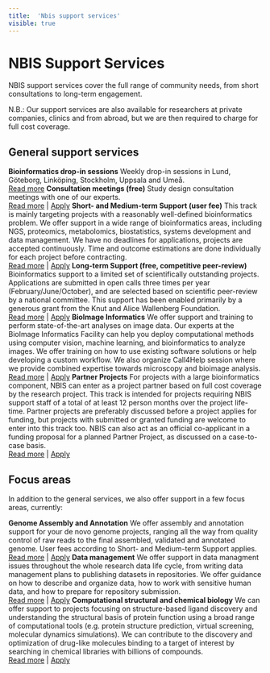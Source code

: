 ```yaml
---
title:  'Nbis support services'
visible: true
---
```

    

# NBIS Support Services

NBIS support services cover the full range of community needs, from short consultations to long-term engagement.

N.B.: Our support services are also available for researchers at private companies, clinics and from abroad, but we are then required to charge for full cost coverage.

## General support services

**Bioinformatics drop-in sessions**
     Weekly drop-in sessions in Lund, Göteborg, Linköping, Stockholm, Uppsala and Umeå.  
[Read more](<dropin.html>)
**Consultation meetings (free)**
     Study design consultation meetings with one of our experts.  
[Read more](<consultation.html>) | [Apply](</support/supportform/index.php?form=consultation>)
**Short- and Medium-term Support (user fee)**
     This track is mainly targeting projects with a reasonably well-defined bioinformatics problem. We offer support in a wide range of bioinformatics areas, including NGS, proteomics, metabolomics, biostatistics, systems development and data management. We have no deadlines for applications, projects are accepted continuously. Time and outcome estimations are done individually for each project before contracting.  
[Read more](<support.html>) | [Apply](</support/supportform/index.php?form=support>)
**Long-term Support (free, competitive peer-review)**
     Bioinformatics support to a limited set of scientifically outstanding projects. Applications are submitted in open calls three times per year (February/June/October), and are selected based on scientific peer-review by a national committee. This support has been enabled primarily by a generous grant from the Knut and Alice Wallenberg Foundation.  
[Read more](<longtermsupport.html>) | [Apply](</support/supportform/index.php?form=longterm>)
**BioImage Informatics**
     We offer support and training to perform state-of-the-art analyses on image data. Our experts at the BioImage Informatics Facility can help you deploy computational methods using computer vision, machine learning, and bioinformatics to analyze images. We offer training on how to use existing software solutions or help developing a custom workflow. We also organize Call4Help session where we provide combined expertise towards microscopy and bioimage analysis.  
[Read more](<biif.html>) | [Apply](<https://nbis.se/support/supportform/index.php?form=support>)
**Partner Projects**
     For projects with a large bioinformatics component, NBIS can enter as a project partner based on full cost coverage by the research project. This track is intended for projects requiring NBIS support staff of a total of at least 12 person months over the project life-time. Partner projects are preferably discussed before a project applies for funding, but projects with submitted or granted funding are welcome to enter into this track too. NBIS can also act as an official co-applicant in a funding proposal for a planned Partner Project, as discussed on a case-to-case basis.  
[Read more](<partnerprojects.html>) | [Apply](</support/supportform/index.php?form=partnerproject>)

## Focus areas

In addition to the general services, we also offer support in a few focus areas, currently:

**Genome Assembly and Annotation**
     We offer assembly and annotation support for your de novo genome projects, ranging all the way from quality control of raw reads to the final assembled, validated and annotated genome. User fees according to Short- and Medium-term Support applies.  
[Read more](<annotation.html>) | [Apply](</support/supportform/index.php?form=support>)
**Data management**
     We offer support in data managment issues throughout the whole research data life cycle, from writing data management plans to publishing datasets in repositories. We offer guidance on how to describe and organize data, how to work with sensitive human data, and how to prepare for repository submission.  
[Read more](</infrastructure/data-management.html>) | [Apply](</support/supportform/index.php?form=consultation>)
**Computational structural and chemical biology**
     We can offer support to projects focusing on structure-based ligand discovery and understanding the structural basis of protein function using a broad range of computational tools (e.g. protein structure prediction, virtual screening, molecular dynamics simulations). We can contribute to the discovery and optimization of drug-like molecules binding to a target of interest by searching in chemical libraries with billions of compounds.  
[Read more](<structural-chemical.html>) | [Apply](</support/supportform/index.php?form=support>)
